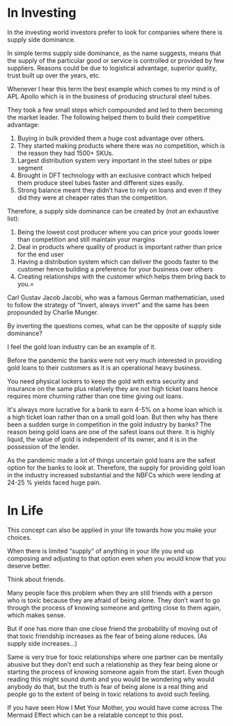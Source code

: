 # In Investing

In the investing world investors prefer to look for companies where there is supply side dominance.

In simple terms supply side dominance, as the name suggests, means that the supply of the particular good or service is controlled or provided by few suppliers. Reasons could be due to logistical advantage, superior quality, trust built up over the years, etc.

Whenever I hear this term the best example which comes to my mind is of APL Apollo which is in the business of producing structural steel tubes.

They took a few small steps which compounded and led to them becoming the market leader. The following helped them to build their competitive advantage:

1. Buying in bulk provided them a huge cost advantage over others.
2. They started making products where there was no competition, which is the reason they had 1500+ SKUs.
3. Largest distribution system very important in the steel tubes or pipe segment
4. Brought in DFT technology with an exclusive contract which helped them produce steel tubes faster and different sizes easily.
5. Strong balance meant they didn’t have to rely on loans and even if they did they were at cheaper rates than the competition.

Therefore, a supply side dominance can be created by (not an exhaustive list):

1. Being the lowest cost producer where you can price your goods lower than competition and still maintain your margins
2. Deal in products where quality of product is important rather than price for the end user
3. Having a distribution system which can deliver the goods faster to the customer hence building a preference for your business over others
4. Creating relationships with the customer which helps them bring back to you.=

Carl Gustav Jacob Jacobi, who was a famous German mathematician, used to follow the strategy of “Invert, always invert” and the same has been propounded by Charlie Munger.

By inverting the questions comes, what can be the opposite of supply side dominance?

I feel the gold loan industry can be an example of it.

Before the pandemic the banks were not very much interested in providing gold loans to their customers as it is an operational heavy business.

You need physical lockers to keep the gold with extra security and insurance on the same plus relatively they are not high ticket loans hence requires more churning rather than one time giving out loans.

It's always more lucrative for a bank to earn 4-5% on a home loan which is a high ticket loan rather than on a small gold loan. But then why has there been a sudden surge in competition in the gold industry by banks? The reason being gold loans are one of the safest loans out there. It is highly liquid, the value of gold is independent of its owner, and it is in the possession of the lender.

As the pandemic made a lot of things uncertain gold loans are the safest option for the banks to look at. Therefore, the supply for providing gold loan in the industry increased substantial and the NBFCs which were lending at 24-25 % yields faced huge pain.

# In Life

This concept can also be applied in your life towards how you make your choices.

When there is limited “supply” of anything in your life you end up composing and adjusting to that option even when you would know that you deserve better.

Think about friends.

Many people face this problem when they are still friends with a person who is toxic because they are afraid of being alone. They don’t want to go through the process of knowing someone and getting close to them again, which makes sense.

But if one has more than one close friend the probability of moving out of that toxic friendship increases as the fear of being alone reduces. (As supply side increases…)

Same is very true for toxic relationships where one partner can be mentally abusive but they don’t end such a relationship as they fear being alone or starting the process of knowing someone again from the start. Even though reading this might sound dumb and you would be wondering why would anybody do that, but the truth is fear of being alone is a real thing and people go to the extent of being in toxic relations to avoid such feeling.

If you have seen How I Met Your Mother, you would have come across The Mermaid Effect which can be a relatable concept to this post.
